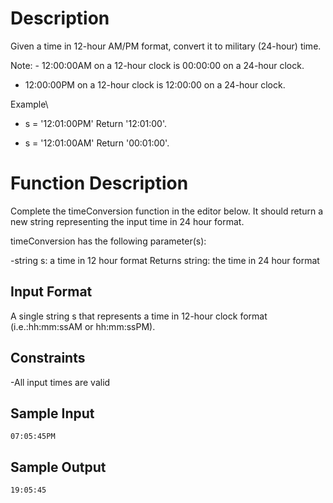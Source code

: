 # Description
Given a time in 12-hour AM/PM format, convert it to military (24-hour) time.

Note: - 12:00:00AM on a 12-hour clock is 00:00:00 on a 24-hour clock.
- 12:00:00PM on a 12-hour clock is 12:00:00 on a 24-hour clock.

Example\
- s = '12:01:00PM'
Return '12:01:00'.

- s = '12:01:00AM'
Return '00:01:00'.

# Function Description

Complete the timeConversion function in the editor below. It should return a new string representing the input time in 24 hour format.

timeConversion has the following parameter(s):

-string s: a time in 12 hour format
Returns
string: the time in 24 hour format

## Input Format

A single string s that represents a time in 12-hour clock format (i.e.:hh:mm:ssAM or hh:mm:ssPM).

## Constraints

-All input times are valid

## Sample Input
```
07:05:45PM
```
## Sample Output
```
19:05:45
```